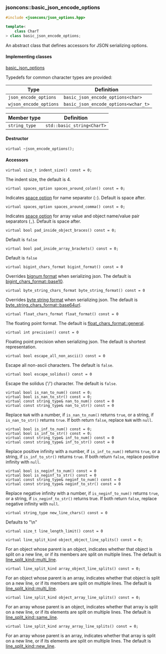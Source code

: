### jsoncons::basic_json_encode_options

```c++
#include <jsoncons/json_options.hpp>

template< 
    class CharT
> class basic_json_encode_options;
```

An abstract class that defines accessors for JSON serializing options. 

#### Implementing classes

[basic_json_options](basic_json_options.md)

Typedefs for common character types are provided:

Type                |Definition
--------------------|------------------------------
`json_encode_options`        |`basic_json_encode_options<char>`
`wjson_encode_options`       |`basic_json_encode_options<wchar_t>`

Member type                         |Definition
------------------------------------|------------------------------
`string_type`|`std::basic_string<CharT>`

#### Destructor

    virtual ~json_encode_options();

#### Accessors

    virtual size_t indent_size() const = 0;
The indent size, the default is 4.

    virtual spaces_option spaces_around_colon() const = 0;
Indicates [space option](spaces_option.md) for name separator (`:`). Default
is space after.

    virtual spaces_option spaces_around_comma() const = 0;
Indicates [space option](spaces_option.md) for array value and object name/value pair separators (`,`). Default
is space after.

    virtual bool pad_inside_object_braces() const = 0;
Default is `false`

    virtual bool pad_inside_array_brackets() const = 0;
Default is `false`

    virtual bigint_chars_format bigint_format() const = 0 
Overrides [bignum format](bigint_chars_format.md) when serializing json.
The default is [bigint_chars_format::base10](bigint_chars_format.md). 

    virtual byte_string_chars_format byte_string_format() const = 0 
Overrides [byte string format](byte_string_chars_format.md) when serializing json.
The default is [byte_string_chars_format::base64url](byte_string_chars_format.md). 

    virtual float_chars_format float_format() const = 0 
The floating point format. The default is [float_chars_format::general](float_chars_format.md).

    virtual int precision() const = 0 
Floating point precision when serializing json. The default is shortest representation. 

    virtual bool escape_all_non_ascii() const = 0
Escape all non-ascii characters. The default is `false`.

    virtual bool escape_solidus() const = 0
Escape the solidus ('/') character. The default is `false`.

    virtual bool is_nan_to_num() const = 0; 
    virtual bool is_nan_to_str() const = 0; 
    virtual const string_type& nan_to_num() const = 0 
    virtual const string_type& nan_to_str() const = 0 
Replace `NaN` with a number, if `is_nan_to_num()` returns `true`,
or a string, if `is_nan_to_str()` returns `true`. If both
return `false`, replace `NaN` with `null`.

    virtual bool is_inf_to_num() const = 0;
    virtual bool is_inf_to_str() const = 0;
    virtual const string_type& inf_to_num() const = 0 
    virtual const string_type& inf_to_str() const = 0 
Replace positive infinity with a number, if `is_inf_to_num()` returns `true`,
or a string, if `is_inf_to_str()` returns `true`. If both
return `false`, replace positive infinity with `null`.

    virtual bool is_neginf_to_num() const = 0
    virtual bool is_neginf_to_str() const = 0
    virtual const string_type& neginf_to_num() const = 0 
    virtual const string_type& neginf_to_str() const = 0 
Replace negative infinity with a number, if `is_neginf_to_num()` returns `true`,
or a string, if `is_neginf_to_str()` returns true. If both
return `false`, replace negative infinity with `null`.

    virtual string_type new_line_chars() const = 0
Defaults to "\n"

    virtual size_t line_length_limit() const = 0

    virtual line_split_kind object_object_line_splits() const = 0;
For an object whose parent is an object, indicates whether that object is split on a new line, or if its members are split on multiple lines. The default is [line_split_kind::multi_line](line_split_kind.md).

    virtual line_split_kind array_object_line_splits() const = 0;
For an object whose parent is an array, indicates whether that object is split on a new line, or if its members are split on multiple lines. The default is [line_split_kind::multi_line](line_split_kind.md).

    virtual line_split_kind object_array_line_splits() const = 0;
For an array whose parent is an object, indicates whether that array is split on a new line, or if its elements are split on multiple lines. The default is [line_split_kind::same_line](line_split_kind.md).

    virtual line_split_kind array_array_line_splits() const = 0;
For an array whose parent is an array, indicates whether that array is split on a new line, or if its elements are split on multiple lines. The default is [line_split_kind::new_line](line_split_kind.md).

